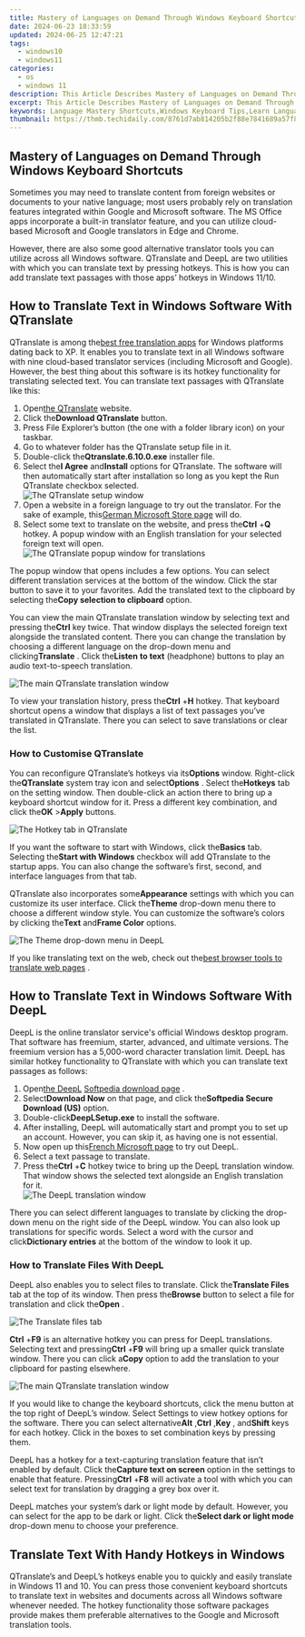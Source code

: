 ```yaml
---
title: Mastery of Languages on Demand Through Windows Keyboard Shortcuts
date: 2024-06-23 18:33:59
updated: 2024-06-25 12:47:21
tags:
  - windows10
  - windows11
categories:
  - os
  - windows 11
description: This Article Describes Mastery of Languages on Demand Through Windows Keyboard Shortcuts
excerpt: This Article Describes Mastery of Languages on Demand Through Windows Keyboard Shortcuts
keywords: Language Mastery Shortcuts,Windows Keyboard Tips,Learn Languages Fast,Efficient Multilingual Comm,Quick Language Switching,Bilingual Typing Skills,On-Demand Language Use
thumbnail: https://thmb.techidaily.com/8761d7ab814205b2f88e7841689a57f834d49b25e2e76dad4d19bc3d0f2882d9.jpg
---
```


## Mastery of Languages on Demand Through Windows Keyboard Shortcuts

 Sometimes you may need to translate content from foreign websites or documents to your native language; most users probably rely on translation features integrated within Google and Microsoft software. The MS Office apps incorporate a built-in translator feature, and you can utilize cloud-based Microsoft and Google translators in Edge and Chrome.

 However, there are also some good alternative translator tools you can utilize across all Windows software. QTranslate and DeepL are two utilities with which you can translate text by pressing hotkeys. This is how you can add translate text passages with those apps’ hotkeys in Windows 11/10.

## How to Translate Text in Windows Software With QTranslate

 QTranslate is among the[best free translation apps](https://www.makeuseof.com/windows-free-translator-apps/) for Windows platforms dating back to XP. It enables you to translate text in all Windows software with nine cloud-based translator services (including Microsoft and Google). However, the best thing about this software is its hotkey functionality for translating selected text. You can translate text passages with QTranslate like this:

1. Open[the QTranslate](http://quest-app.appspot.com/home) website.
2. Click the**Download QTranslate** button.
3. Press File Explorer’s button (the one with a folder library icon) on your taskbar.
4. Go to whatever folder has the QTranslate setup file in it.
5. Double-click the**Qtranslate.6.10.0.exe** installer file.
6. Select the**I Agree** and**Install** options for QTranslate. The software will then automatically start after installation so long as you kept the Run QTranslate checkbox selected.  
![The QTranslate setup window](https://static1.makeuseofimages.com/wordpress/wp-content/uploads/2022/12/the-qtranslate-setup-window.jpg)
7. Open a website in a foreign language to try out the translator. For the sake of example, this[German Microsoft Store page](https://www.microsoft.com/de-de/store/b/microsoftunddu) will do.
8. Select some text to translate on the website, and press the**Ctrl** +**Q** hotkey. A popup window with an English translation for your selected foreign text will open.  
![The QTranslate popup window for translations](https://static1.makeuseofimages.com/wordpress/wp-content/uploads/2022/12/qtranslate-popup-window.jpg)

 The popup window that opens includes a few options. You can select different translation services at the bottom of the window. Click the star button to save it to your favorites. Add the translated text to the clipboard by selecting the**Copy selection to clipboard** option.

 You can view the main QTranslate translation window by selecting text and pressing the**Ctrl** key twice. That window displays the selected foreign text alongside the translated content. There you can change the translation by choosing a different language on the drop-down menu and clicking**Translate** . Click the**Listen** **to text** (headphone) buttons to play an audio text-to-speech translation.

![The main QTranslate translation window](https://static1.makeuseofimages.com/wordpress/wp-content/uploads/2022/12/the-main-qtranslate-window.jpg)

 To view your translation history, press the**Ctrl** +**H** hotkey. That keyboard shortcut opens a window that displays a list of text passages you’ve translated in QTranslate. There you can select to save translations or clear the list.

### How to Customise QTranslate

 You can reconfigure QTranslate’s hotkeys via its**Options** window. Right-click the**QTranslate** system tray icon and select**Options** . Select the**Hotkeys** tab on the setting window. Then double-click an action there to bring up a keyboard shortcut window for it. Press a different key combination, and click the**OK** \>**Apply** buttons.

![The Hotkey tab in QTranslate](https://static1.makeuseofimages.com/wordpress/wp-content/uploads/2022/12/the-hotkey-tab.jpg)

 If you want the software to start with Windows, click the**Basics** tab. Selecting the**Start with Windows** checkbox will add QTranslate to the startup apps. You can also change the software’s first, second, and interface languages from that tab.

 QTranslate also incorporates some**Appearance** settings with which you can customize its user interface. Click the**Theme** drop-down menu there to choose a different window style. You can customize the software’s colors by clicking the**Text** and**Frame Color** options.

![The Theme drop-down menu in DeepL](https://static1.makeuseofimages.com/wordpress/wp-content/uploads/2022/12/the-theme-drop-down-menu.jpg)

 If you like translating text on the web, check out the[best browser tools to translate web pages](https://www.makeuseof.com/tag/10-top-browser-tools-translate-web-pages/) .

## How to Translate Text in Windows Software With DeepL

 DeepL is the online translator service's official Windows desktop program. That software has freemium, starter, advanced, and ultimate versions. The freemium version has a 5,000-word character translation limit. DeepL has similar hotkey functionality to QTranslate with which you can translate text passages as follows:

1. Open[the DeepL](https://www.softpedia.com/get/Office-tools/Other-Office-Tools/DeepL.shtml) [Softpedia download page](http://www.softpedia.com/get/Office-tools/Other-Office-Tools/DeepL.shtml) .
2. Select**Download Now** on that page, and click the**Softpedia Secure Download (US)** option.
3. Double-click**DeepLSetup.exe** to install the software.
4. After installing, DeepL will automatically start and prompt you to set up an account. However, you can skip it, as having one is not essential.
5. Now open up this[French Microsoft page](https://www.microsoft.com/fr-fr/store/b/home%E2%80%AF%E2%80%AF) to try out DeepL.
6. Select a text passage to translate.
7. Press the**Ctrl** +**C** hotkey twice to bring up the DeepL translation window. That window shows the selected text alongside an English translation for it.  
![The DeepL translation window](https://static1.makeuseofimages.com/wordpress/wp-content/uploads/2022/12/the-deepl-translation-window.jpg)

 There you can select different languages to translate by clicking the drop-down menu on the right side of the DeepL window. You can also look up translations for specific words. Select a word with the cursor and click**Dictionary entries** at the bottom of the window to look it up.

### How to Translate Files With DeepL

 DeepL also enables you to select files to translate. Click the**Translate Files** tab at the top of its window. Then press the**Browse** button to select a file for translation and click the**Open** .

![The Translate files tab](https://static1.makeuseofimages.com/wordpress/wp-content/uploads/2022/12/the-translate-files-tab.jpg)

**Ctrl** +**F9** is an alternative hotkey you can press for DeepL translations. Selecting text and pressing**Ctrl** +**F9** will bring up a smaller quick translate window. There you can click a**Copy** option to add the translation to your clipboard for pasting elsewhere.

![The main QTranslate translation window](https://static1.makeuseofimages.com/wordpress/wp-content/uploads/2022/12/the-main-qtranslate-window.jpg)

 If you would like to change the keyboard shortcuts, click the menu button at the top right of DeepL’s window. Select Settings to view hotkey options for the software. There you can select alternative**Alt** ,**Ctrl** ,**Key** , and**Shift** keys for each hotkey. Click in the boxes to set combination keys by pressing them.

 DeepL has a hotkey for a text-capturing translation feature that isn’t enabled by default. Click the**Capture text on screen** option in the settings to enable that feature. Pressing**Ctrl** +**F8** will activate a tool with which you can select text for translation by dragging a grey box over it.

 DeepL matches your system’s dark or light mode by default. However, you can select for the app to be dark or light. Click the**Select dark or light mode** drop-down menu to choose your preference.

## Translate Text With Handy Hotkeys in Windows

 QTranslate’s and DeepL’s hotkeys enable you to quickly and easily translate in Windows 11 and 10\. You can press those convenient keyboard shortcuts to translate text in websites and documents across all Windows software whenever needed. The hotkey functionality those software packages provide makes them preferable alternatives to the Google and Microsoft translation tools.

<ins class="adsbygoogle"
     style="display:block"
     data-ad-format="autorelaxed"
     data-ad-client="ca-pub-7571918770474297"
     data-ad-slot="1223367746"></ins>



<ins class="adsbygoogle"
     style="display:block"
     data-ad-client="ca-pub-7571918770474297"
     data-ad-slot="8358498916"
     data-ad-format="auto"
     data-full-width-responsive="true"></ins>

